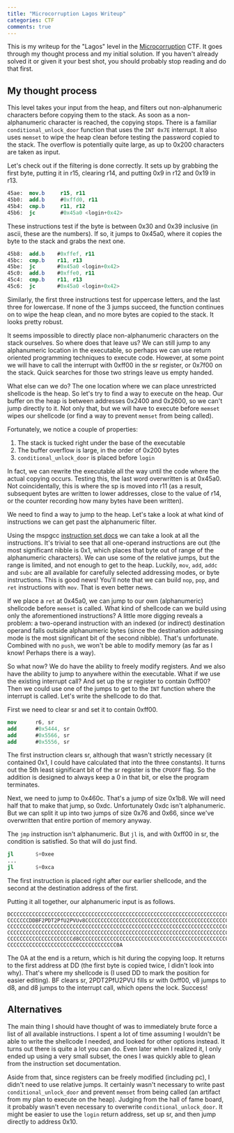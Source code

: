 ```yaml
---
title: "Microcorruption Lagos Writeup"
categories: CTF
comments: true
---
```


This is my writeup for the "Lagos" level in the [Microcorruption](https://microcorruption.com) CTF. It goes through my thought process and my initial solution. If you haven't already solved it or given it your best shot, you should probably stop reading and do that first.

## My thought process

This level takes your input from the heap, and filters out non-alphanumeric characters before copying them to the stack. As soon as a non-alphanumeric character is reached, the copying stops. There is a familiar `conditional_unlock_door` function that uses the `INT 0x7E` interrupt. It also uses `memset` to wipe the heap clean before testing the password copied to the stack. The overflow is potentially quite large, as up to 0x200 characters are taken as input.

Let's check out if the filtering is done correctly. It sets up by grabbing the first byte, putting it in r15, clearing r14, and putting 0x9 in r12 and 0x19 in r13.

```nasm
45ae:  mov.b     r15, r11
45b0:  add.b     #0xffd0, r11
45b4:  cmp.b     r11, r12
45b6:  jc        #0x45a0 <login+0x42>
```

These instructions test if the byte is between 0x30 and 0x39 inclusive (in ascii, these are the numbers). If so, it jumps to 0x45a0, where it copies the byte to the stack and grabs the next one.

```nasm
45b8:  add.b    #0xffef, r11
45bc:  cmp.b    r11, r13
45be:  jc       #0x45a0 <login+0x42>
45c0:  add.b    #0xffe0, r11
45c4:  cmp.b    r11, r13
45c6:  jc       #0x45a0 <login+0x42>
```

Similarly, the first three instructions test for uppercase letters, and the last three for lowercase. If none of the 3 jumps succeed, the function continues on to wipe the heap clean, and no more bytes are copied to the stack. It looks pretty robust.

It seems impossible to directly place non-alphanumeric characters on the stack ourselves. So where does that leave us? We can still jump to any alphanumeric location in the executable, so perhaps we can use return oriented programming techniques to execute code. However, at some point we will have to call the interrupt with 0xff00 in the sr register, or 0x7f00 on the stack. Quick searches for those two strings leave us empty handed.

What else can we do? The one location where we can place unrestricted shellcode is the heap. So let's try to find a way to execute on the heap. Our buffer on the heap is between addresses 0x2400 and 0x2600, so we can't jump directly to it. Not only that, but we will have to execute before `memset` wipes our shellcode (or find a way to prevent `memset` from being called). 

Fortunately, we notice a couple of properties:

1. The stack is tucked right under the base of the executable
2. The buffer overflow is large, in the order of 0x200 bytes
3. `conditional_unlock_door` is placed before `login`

In fact, we can rewrite the executable all the way until the code where the actual copying occurs. Testing this, the last word overwritten is at 0x45a0. Not coincidentally, this is where the sp is moved into r11 (as a result, subsequent bytes are written to lower addresses, close to the value of r14, or the counter recording how many bytes have been written).

We need to find a way to jump to the heap. Let's take a look at what kind of instructions we can get past the alphanumeric filter.

Using the mspgcc [instruction set docs](http://mspgcc.sourceforge.net/manual/x223.html) we can take a look at all the instructions. It's trivial to see that all one-operand instructions are out (the most significant nibble is 0x1, which places that byte out of range of the alphanumeric characters). We can use some of the relative jumps, but the range is limited, and not enough to get to the heap. Luckily, `mov`, `add`, `addc` and `subc` are all available for carefully selected addressing modes, or byte instructions. This is good news! You'll note that we can build `nop`, `pop`, and `ret` instructions with `mov`. That is even better news.

If we place a `ret` at 0x45a0, we can jump to our own (alphanumeric) shellcode before `memset` is called. What kind of shellcode can we build using only the aforementioned instructions? A little more digging reveals a problem: a two-operand instruction with an indexed (or indirect) destination operand falls outside alphanumeric bytes (since the destination addressing mode is the most significant bit of the second nibble). That's unfortunate. Combined with no `push`, we won't be able to modify memory (as far as I know! Perhaps there is a way).

So what now? We do have the ability to freely modify registers. And we also have the ability to jump to anywhere within the executable. What if we use the existing interrupt call? And set up the sr register to contain 0xff00? Then we could use one of the jumps to get to the `INT` function where the interrupt is called. Let's write the shellcode to do that.

First we need to clear sr and set it to contain 0xff00.

```nasm
mov      r6, sr
add      #0x5444, sr
add      #0x5566, sr
add      #0x5556, sr
```

The first instruction clears sr, although that wasn't strictly necessary (it contained 0x1, I could have calculated that into the three constants). It turns out the 5th least significant bit of the sr register is the `CPUOFF` flag. So the addition is designed to always keep a 0 in that bit, or else the program terminates.

Next, we need to jump to 0x460c. That's a jump of size 0x1b8. We will need half that to make that jump, so 0xdc. Unfortunately 0xdc isn't alphanumeric. But we can split it up into two jumps of size 0x76 and 0x66, since we've overwritten that entire portion of memory anyway.

The `jmp` instruction isn't alphanumeric. But `jl` is, and with 0xff00 in sr, the condition is satisfied. So that will do just find.

```nasm
jl       $+0xee
...
jl       $+0xca
```

The first instruction is placed right after our earlier shellcode, and the second at the destination address of the first.

Putting it all together, our alphanumeric input is as follows.

```
DCCCCCCCCCCCCCCCCCCCCCCCCCCCCCCCCCCCCCCCCCCCCCCCCCCCCCCCCCCCCCCCCCCCCCCCCCCCCCCC
CCCCCCCDDBF2PDT2PfU2PVUv8CCCCCCCCCCCCCCCCCCCCCCCCCCCCCCCCCCCCCCCCCCCCCCCCCCCCCCC
CCCCCCCCCCCCCCCCCCCCCCCCCCCCCCCCCCCCCCCCCCCCCCCCCCCCCCCCCCCCCCCCCCCCCCCCCCCCCCCC
CCCCCCCCCCCCCCCCCCCCCCCCCCCCCCCCCCCCCCCCCCCCCCCCCCCCCCCCCCCCCCCCCCCCCCCCCCCCCCCC
CCCCCCCCCCCCCCCCCCCCCd8CCCCCCCCCCCCCCCCCCCCCCCCCCCCCCCCCCCCCCCCCCCCCCCCCCCCCCCCC
CCCCCCCCCCCCCCCCCCCCCCCCCCCCCCCCCCC0A
```

The 0A at the end is a return, which is hit during the copying loop. It returns to the first address at DD (the first byte is copied twice, I didn't look into why). That's where my shellcode is (I used DD to mark the position for easier editing). BF clears sr, 2PDT2PfU2PVU fills sr with 0xff00, v8 jumps to d8, and d8 jumps to the interrupt call, which opens the lock. Success!

## Alternatives

The main thing I should have thought of was to immediately brute force a list of all available instructions. I spent a lot of time assuming I wouldn't be able to write the shellcode I needed, and looked for other options instead. It turns out there is quite a lot you can do. Even later when I realized it, I only ended up using a very small subset, the ones I was quickly able to glean from the instruction set documentation.

Aside from that, since registers can be freely modified (including pc), I didn't need to use relative jumps. It certainly wasn't necessary to write past `conditional_unlock_door` and prevent `memset` from being called (an artifact from my plan to execute on the heap). Judging from the hall of fame board, it probably wasn't even necessary to overwrite `conditional_unlock_door`. It might be easier to use the `login` return address, set up sr, and then jump directly to address 0x10.
